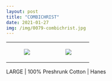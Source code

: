 ```yaml
---
layout: post
title: "COMBICHRIST"
date: 2021-01-27
img: /img/0079-combichrist.jpg
---
```




<table style="width:100%;"><tr><td style="vertical-align:top;">
      <figure class="tmblr-full" data-orig-height="2048" data-orig-width="1365" data-orig-src="https://concertshirts.netlify.app/shirts/0079/0079-01.jpg"><img src="https://64.media.tumblr.com/ccfb8dbf6dde6a45ec1b63d54cd87ee2/529388687a334c34-0f/s540x810/99be463de56b54ba5b8f773ca052e5bddcdc49b5.jpg" data-orig-height="2048" data-orig-width="1365" data-orig-src="https://concertshirts.netlify.app/shirts/0079/0079-01.jpg"/></figure></td>
    <td style="vertical-align:top;">
      <figure class="tmblr-full" data-orig-height="2048" data-orig-width="1365" data-orig-src="https://concertshirts.netlify.app/shirts/0079/0079-02.jpg"><img src="https://64.media.tumblr.com/c0b90bfc400a30c897cb9a7076f27df5/529388687a334c34-da/s540x810/59643d97d16b8dedf5c7e2f2098ef863322d39e6.jpg" data-orig-height="2048" data-orig-width="1365" data-orig-src="https://concertshirts.netlify.app/shirts/0079/0079-02.jpg"/></figure></td>
  </tr></table><p>
  LARGE | 100% Preshrunk Cotton | Hanes
</p>
